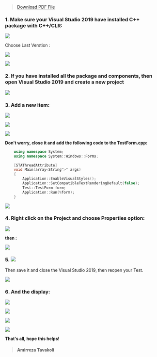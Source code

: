 > [Download PDF File](https://drive.google.com/file/d/1oaHnKJNhbb7JJ8bSB-Xwy_DLDqjoeI_t/view?usp=sharing)
### 1. Make sure your Visual Studio 2019 have installed C++ package with C++/CLR:

![](https://uupload.ir/files/8svz_screenshot_2021-04-22_200543.png)

Choose Last Verstion : 

![](https://uupload.ir/files/q3is_screenshot_2021-04-22_200603.png)

![](https://uupload.ir/files/eve_screenshot_2021-04-22_200617.png)
### 2. If you have installed all the package and components, then open Visual Studio 2019 and create a new project

![](https://uupload.ir/files/1tto_screenshot_2021-04-22_200631.png)

### 3. Add a new item:

![](https://uupload.ir/files/hln7_screenshot_2021-04-22_200642.png)

![](https://uupload.ir/files/x4fo_screenshot_2021-04-22_200659.png)

![](https://uupload.ir/files/akna_screenshot_2021-04-22_200710.png)

**Don't worry, close it and add the following code to the TestForm.cpp:**
```cpp
    using namespace System;
    using namespace System::Windows::Forms;
    
    [STAThreadAttribute]
    void Main(array<String^>^ args)
    {
        Application::EnableVisualStyles();
        Application::SetCompatibleTextRenderingDefault(false);
        Test::TestForm form;
        Application::Run(%form);
    }
```
![](https://uupload.ir/files/oz5l_screenshot_2021-04-22_200721.png)

### 4. Right click on the Project and choose Properties option:

![](https://uupload.ir/files/xz8s_screenshot_2021-04-22_200736.png)

**then :**

![](https://uupload.ir/files/8ku8_screenshot_2021-04-22_200753.png)

### 5. ![](https://uupload.ir/files/fti2_screenshot_2021-04-22_200806.png)
Then save it and close the Visual Studio 2019, then reopen your Test.

![](https://uupload.ir/files/pi5a_screenshot_2021-04-22_200818.png)

### 6. And the display:
![](https://uupload.ir/files/vdo5_screenshot_2021-04-22_200833.png)

![](https://uupload.ir/files/bkmg_screenshot_2021-04-22_200846.png)

![](https://uupload.ir/files/0no_screenshot_2021-04-22_200857.png)

![](https://uupload.ir/files/3jh9_screenshot_2021-04-22_200912.png)

**That's all, hope this helps!**
> #### Amirreza Tavakoli
